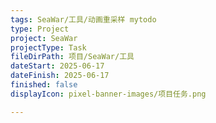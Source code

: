 ```yaml
---
tags: SeaWar/工具/动画重采样 mytodo
type: Project
project: SeaWar
projectType: Task
fileDirPath: 项目/SeaWar/工具
dateStart: 2025-06-17
dateFinish: 2025-06-17
finished: false
displayIcon: pixel-banner-images/项目任务.png

---
```






